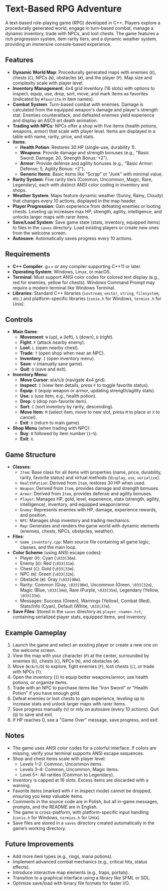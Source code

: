 # Text-Based RPG Adventure

A text-based role-playing game (RPG) developed in C++. Players explore a procedurally generated world, engage in turn-based combat, manage a dynamic inventory, trade with NPCs, and loot chests. The game features a rich progression system, item rarity tiers, and a dynamic weather system, providing an immersive console-based experience.

## Features
- **Dynamic World Map**: Procedurally generated maps with enemies (`E`), chests (`C`), NPCs (`N`), obstacles (`#`), and the player (`P`). Map size and complexity scale with player level.
- **Inventory Management**: 4x4 grid inventory (16 slots) with options to inspect, equip, use, drop, sort, move, and mark items as favorites (indicated by `#favorite` in item names).
- **Combat System**: Turn-based combat with enemies. Damage is calculated from the equipped weapon's damage and player's strength stat. Enemies counterattack, and defeated enemies yield experience and display an ASCII art death animation.
- **Trading with NPCs**: NPCs offer a shop with five items (health potions, weapons, armor) that scale with player level. Items are displayed in a table with name, rarity, price, and stats.
- **Items**:
  - **Health Potion**: Restores 30 HP (single-use, durability 1).
  - **Weapons**: Provide damage and strength bonuses (e.g., "Basic Sword: Damage: 20, Strength Bonus: +2").
  - **Armor**: Provide defense and agility bonuses (e.g., "Basic Armor: Defense: 5, Agility Bonus: +2").
  - **Generic Items**: Basic items like "Scrap" or "Junk" with minimal value.
- **Rarity System**: Five rarity tiers (Common, Uncommon, Magic, Rare, Legendary), each with distinct ANSI color coding in inventory and shops.
- **Weather System**: Maps feature dynamic weather (Sunny, Rainy, Cloudy) that changes every 10 actions, displayed in the map header.
- **Player Progression**: Gain experience from defeating enemies or looting chests. Leveling up increases max HP, strength, agility, intelligence, and unlocks larger maps with rarer items.
- **Save/Load System**: Save game state (stats, inventory, equipped items) to files in the `saves` directory. Load existing players or create new ones from the welcome screen.
- **Autosave**: Automatically saves progress every 10 actions.

## Requirements
- **C++ Compiler**: g++ or any compiler supporting C++11 or later.
- **Operating System**: Windows, Linux, or macOS.
- **Terminal**: Must support ANSI color codes for colored text display (e.g., red for enemies, yellow for chests). Windows Command Prompt may require a modern terminal like Windows Terminal.
- **Libraries**: Standard C++ libraries (`iostream`, `vector`, `string`, `filesystem`, etc.) and platform-specific libraries (`conio.h` for Windows, `termios.h` for Unix).

## Controls
- **Main Game**:
  - **Movement**: `W` (up), `A` (left), `S` (down), `D` (right).
  - **Fight**: `F` (attack nearby enemy).
  - **Loot**: `L` (open nearby chest).
  - **Trade**: `T` (open shop when near an NPC).
  - **Inventory**: `I` (open inventory menu).
  - **Save**: `V` (manually save game).
  - **Quit**: `Q` (save and exit).
- **Inventory Menu**:
  - **Move Cursor**: `W`/`A`/`S`/`D` (navigate 4x4 grid).
  - **Inspect**: `I` (view item details; press `F` to toggle favorite status).
  - **Equip**: `E` (equip weapon or armor, updating strength/agility stats).
  - **Use**: `U` (use item, e.g., health potion).
  - **Drop**: `Q` (drop non-favorite item).
  - **Sort**: `C` (sort inventory by rarity, descending).
  - **Move Item**: `M` (select item, move to new slot, press `M` to place or `X` to cancel).
  - **Exit**: `X` (return to main game).
- **Shop Menu** (when trading with NPC):
  - **Buy**: `B` followed by item number (`1`–`5`).
  - **Exit**: `X`.

## Game Structure
- **Classes**:
  - `Item`: Base class for all items with properties (name, price, durability, rarity, favorite status) and virtual methods (`display`, `use`, `serialize`).
  - `HealthPotion`: Derived from `Item`, restores 30 HP when used.
  - `Weapon`: Derived from `Item`, provides damage and strength bonuses.
  - `Armor`: Derived from `Item`, provides defense and agility bonuses.
  - `Player`: Manages HP, gold, level, experience, stats (strength, agility, intelligence), inventory, and equipped weapon/armor.
  - `Enemy`: Represents enemies with HP, damage, experience rewards, and position.
  - `NPC`: Manages shop inventory and trading mechanics.
  - `Map`: Generates and renders the game world with dynamic elements (enemies, chests, NPCs, obstacles, weather).
- **Files**:
  - `Game_inventory.cpp`: Main source file containing all game logic, classes, and the main loop.
- **Color Scheme** (using ANSI escape codes):
  - Player (`P`): Cyan (`\033[36m`).
  - Enemy (`E`): Red (`\033[31m`).
  - Chest (`C`): Gold (`\033[33m`).
  - NPC (`N`): Green (`\033[32m`).
  - Obstacle (`#`): Gray (`\033[90m`).
  - Rarity: Common (Gray, `\033[90m`), Uncommon (Green, `\033[32m`), Magic (Blue, `\033[34m`), Rare (Purple, `\033[35m`), Legendary (Yellow, `\033[33m`).
  - Messages: Success (Green), Warnings (Yellow), Combat (Red), Stats/Info (Cyan), Default (White, `\033[37m`).
- **Save Files**: Stored in the `saves` directory as `player_<name>.txt`, containing serialized player stats, equipped items, and inventory.

## Example Gameplay
1. Launch the game and select an existing player or create a new one on the welcome screen.
2. View the map with your character (`P`) at the center, surrounded by enemies (`E`), chests (`C`), NPCs (`N`), and obstacles (`#`).
3. Move (`W/A/S/D`) to explore, fight enemies (`F`), loot chests (`L`), or trade with NPCs (`T`).
4. Open the inventory (`I`) to equip better weapons/armor, use health potions, or organize items.
5. Trade with an NPC to purchase items like "Iron Sword" or "Health Potion" if you have enough gold.
6. Defeat enemies or loot chests to gain experience, leveling up to increase stats and unlock larger maps with rarer items.
7. Save progress manually (`V`) or rely on autosave (every 10 actions). Quit (`Q`) to save and exit.
8. If HP reaches 0, see a "Game Over" message, save progress, and exit.

## Notes
- The game uses ANSI color codes for a colorful interface. If colors are missing, verify your terminal supports ANSI escape sequences.
- Shop and chest items scale with player level:
  - Levels 1–2: Common, Uncommon items.
  - Levels 3–4: Common, Uncommon, Magic items.
  - Level 5+: All rarities (Common to Legendary).
- Inventory is capped at 16 slots. Excess items are discarded with a warning.
- Favorite items (marked with `F` in inspect mode) cannot be dropped, ensuring you keep valuable items.
- Comments in the source code are in Polish, but all in-game messages, prompts, and the README are in English.
- The game is cross-platform, with platform-specific input handling (`conio.h` for Windows, `termios.h` for Unix).
- Save files are stored in a `saves` directory created automatically in the game’s working directory.

## Future Improvements
- Add more item types (e.g., rings, mana potions).
- Implement advanced combat mechanics (e.g., critical hits, status effects).
- Introduce interactive map elements (e.g., traps, portals).
- Transition to a graphical interface using a library like SFML or SDL.
- Optimize save/load with binary file formats for faster I/O.
